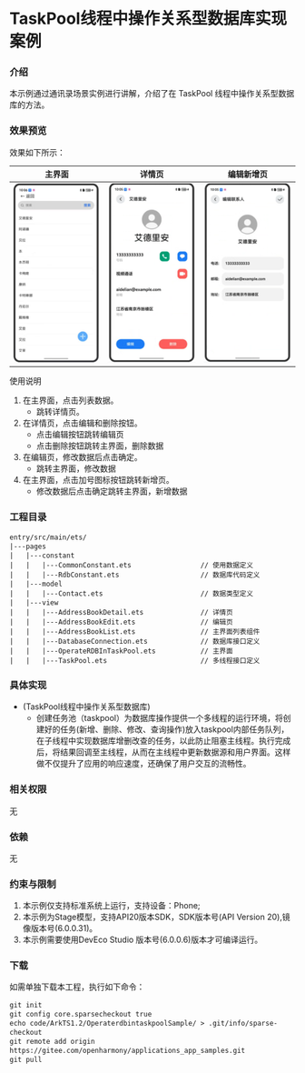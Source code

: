 # TaskPool线程中操作关系型数据库实现案例

### 介绍

本示例通过通讯录场景实例进行讲解，介绍了在 TaskPool 线程中操作关系型数据库的方法。

### 效果预览

效果如下所示：

| 主界面                                                          |详情页|编辑新增页|
|--------------------------------------------------------------|--------------------------------|--------------------------------|
| ![Alt text](entry/src/main/resources/base/media/index.png) |![Alt text](entry/src/main/resources/base/media/index2.png)|![Alt text](entry/src/main/resources/base/media/index3.png)



使用说明

1. 在主界面，点击列表数据。
    * 跳转详情页。
2.  在详情页，点击编辑和删除按钮。
    * 点击编辑按钮跳转编辑页
    * 点击删除按钮跳转主界面，删除数据
3.  在编辑页，修改数据后点击确定。
    * 跳转主界面，修改数据
4.  在主界面，点击加号图标按钮跳转新增页。
    * 修改数据后点击确定跳转主界面，新增数据


### 工程目录

```
entry/src/main/ets/
|---pages
|   |---constant
|   |   |---CommonConstant.ets                 // 使用数据定义
|   |   |---RdbConstant.ets                    // 数据库代码定义        
|   |---model
|   |   |---Contact.ets                        // 数据类型定义         
|   |---view
|   |   |---AddressBookDetail.ets              // 详情页
|   |   |---AddressBookEdit.ets                // 编辑页
|   |   |---AddressBookList.ets                // 主界面列表组件
|   |   |---DatabaseConnection.ets             // 数据库接口定义
|   |   |---OperateRDBInTaskPool.ets           // 主界面
|   |   |---TaskPool.ets                       // 多线程接口定义
```

### 具体实现

* (TaskPool线程中操作关系型数据库)
    * 创建任务池（taskpool）为数据库操作提供一个多线程的运行环境，将创建好的任务(新增、删除、修改、查询操作)放入taskpool内部任务队列，在子线程中实现数据库增删改查的任务，以此防止阻塞主线程。执行完成后，将结果回调至主线程，从而在主线程中更新数据源和用户界面。这样做不仅提升了应用的响应速度，还确保了用户交互的流畅性。

### 相关权限

无

### 依赖

无

### 约束与限制

1. 本示例仅支持标准系统上运行，支持设备：Phone;
2. 本示例为Stage模型，支持API20版本SDK，SDK版本号(API Version 20),镜像版本号(6.0.0.31)。
3. 本示例需要使用DevEco Studio 版本号(6.0.0.6)版本才可编译运行。

### 下载

如需单独下载本工程，执行如下命令：

```
git init
git config core.sparsecheckout true
echo code/ArkTS1.2/OperaterdbintaskpoolSample/ > .git/info/sparse-checkout
git remote add origin https://gitee.com/openharmony/applications_app_samples.git
git pull
```